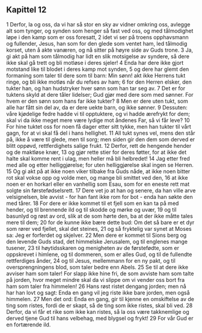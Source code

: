 ## Kapittel 12

1 Derfor, la og oss, da vi har så stor en sky av vidner omkring oss, avlegge alt som tynger, og synden som henger så fast ved oss, og med tålmodighet løpe i den kamp som er oss foresatt,
2 idet vi ser på troens opphavsmann og fullender, Jesus, han som for den glede som ventet ham, led tålmodig korset, uten å akte vanæren, og nå sitter på høyre side av Guds trone.
3 Ja, gi akt på ham som tålmodig har lidt en slik motsigelse av syndere, så dere ikke skal gå trett og bli motløse i deres sjeler!
4 Enda har dere ikke gjort motstand like til blodet i deres kamp mot synden,
5 og dere har glemt den formaning som taler til dere som til barn: Min sønn! akt ikke Herrens tukt ringe, og bli ikke motløs når du refses av ham;
6 for den Herren elsker, den tukter han, og han hudstryker hver sønn som han tar seg av.
7 Det er for tuktens skyld at dere tåler lidelser; Gud gjør med dere som med sønner. For hvem er den sønn som hans far ikke tukter?
8 Men er dere uten tukt, som alle har fått sin del av, da er dere uekte barn, og ikke sønner.
9 Dessuten: våre kjødelige fedre hadde vi til opptuktere, og vi hadde ærefrykt for dem; skal vi da ikke meget mere være lydige mot åndenes Far, så vi får leve?
10 For hine tuktet oss for noen få dager etter sitt tykke, men han tukter til vårt gagn, for at vi skal få del i hans hellighet.
11 All tukt synes vel, mens den står på, ikke å være til glede, men til sorg; men siden gir den dem som derved er blitt oppøvd, rettferdighets salige frukt.
12 Derfor, rett de hengende hender og de maktløse knær,
13 og gjør rette stier for deres føtter, for at ikke det halte skal komme rent i ulag, men heller må bli helbredet!
14 Jag etter fred med alle og etter helliggjørelse; for uten helliggjørelse skal ingen se Herren.
15 Og gi akt på at ikke noen viker tilbake fra Guds nåde, at ikke noen bitter rot skal vokse opp og volde men, og mange bli smittet ved den,
16 at ikke noen er en horkarl eller en vanhellig som Esau, som for en eneste rett mat solgte sin førstefødselsrett.
17 Dere vet jo at han og senere, da han ville arve velsignelsen, ble avvist - for han fant ikke rom for bot - enda han søkte den med tårer.
18 For dere er ikke kommet til et fjell som en kan ta på med hender, og til brennende ild og til skodde og mørke og uvær,
19 og til basunlyd og røst av ord, slik at de som hørte den, ba at der ikke måtte tales mere til dem;
20 for de kunne ikke bære dette bud: Om det så bare er et dyr som rører ved fjellet, skal det steines,
21 og så fryktelig var synet at Moses sa: Jeg er forferdet og skjelver.
22 Men dere er kommet til Sions berg og den levende Guds stad, det himmelske Jerusalem, og til englenes mange tusener,
23 til høytidsskaren og menigheten av de førstefødte, som er oppskrevet i himlene, og til dommeren, som er alles Gud, og til de fullendte rettferdiges ånder,
24 og til Jesus, mellemmann for en ny pakt, og til oversprengningens blod, som taler bedre enn Abels.
25 Se til at dere ikke avviser ham som taler! For slapp ikke hine fri, de som avviste ham som talte på jorden, hvor meget mindre skal da vi slippe om vi vender oss bort fra ham som taler fra himmelen!
26 Hans røst ristet dengang jorden; men nå har han lovt og sagt: Enda en gang vil jeg riste ikke bare jorden, men også himmelen.
27 Men det ord: Enda en gang, gir til kjenne en omskiftelse av de ting som ristes, fordi de er skapt, så de ting som ikke ristes, skal bli ved.
28 Derfor, da vi får et rike som ikke kan ristes, så la oss være takknemlige og derved tjene Gud til hans velbehag, med blygsel og frykt!
29 For vår Gud er en fortærende ild.
